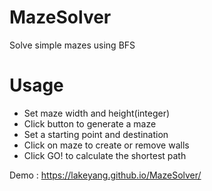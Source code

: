 # MazeSolver
Solve simple mazes using BFS

# Usage
* Set maze width and height(integer)
* Click button to generate a maze
* Set a starting point and destination
* Click on maze to create or remove walls
* Click GO! to calculate the shortest path

Demo : https://lakeyang.github.io/MazeSolver/
